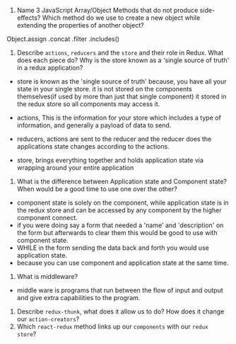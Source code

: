 1.  Name 3 JavaScript Array/Object Methods that do not produce side-effects? Which method do we use to create a new object while extending the properties of another object?

Object.assign
.concat
.filter
.includes()

1.  Describe `actions`, `reducers` and the `store` and their role in Redux. What does each piece do? Why is the store known as a 'single source of truth' in a redux application?

- store is known as the 'single source of truth' because, you have all your state in your single store. it is not stored on the components themselves(if used by more than just that single component) it stored in the redux store so all components may access it.

- actions, This is the information for your store which includes a type of information, and generally a payload of data to send.
- reducers, actions are sent to the reducer and the reducer does the applications state changes according to the actions.
- store, brings everything together and holds application state via wrapping around your entire application

1.  What is the difference between Application state and Component state? When would be a good time to use one over the other?

- component state is solely on the component, while application state is in the redux store and can be accessed by any component by the higher component
  connect.
- if you were doing say a form that needed a 'name' and 'description' on the form but afterwards to clear them this would be good to use with component state.
- WHILE in the form sending the data back and forth you would use application state.
- because you can use component and application state at the same time.

1.  What is middleware?

- middle ware is programs that run between the flow of input and output and give extra capabilities to the program.

1.  Describe `redux-thunk`, what does it allow us to do? How does it change our `action-creators`?
1.  Which `react-redux` method links up our `components` with our `redux store`?
